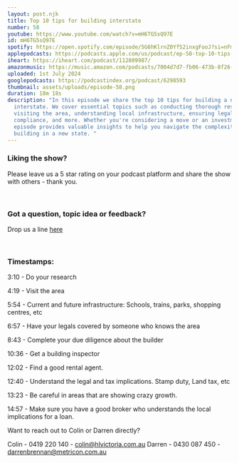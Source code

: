 ```yaml
---
layout: post.njk
title: Top 10 tips for building interstate
number: 58
youtube: https://www.youtube.com/watch?v=mH6TG5sQ97E
id: mH6TG5sQ97E
spotify: https://open.spotify.com/episode/5G6hKlrnZ0YfS2inxgFooJ?si=nFm0uce4QKe-Rez27Mn1xw
applepodcasts: https://podcasts.apple.com/us/podcast/ep-58-top-10-tips-for-building-interstate/id1681936589?i=1000660724490
iheart: https://iheart.com/podcast/112809987/
amazonmusic: https://music.amazon.com/podcasts/7004d7d7-fb06-473b-8f26-8ce9992cac11/episodes/49c9b736-c7d5-4f0f-824b-06a4890ec9c5/home-building-hub-ep-58-top-10-tips-for-building-interstate
uploaded: 1st July 2024
googlepodcasts: https://podcastindex.org/podcast/6298593
thumbnail: assets/uploads/episode-58.png
duration: 18m 18s
description: "In this episode we share the top 10 tips for building a new home
  interstate. We cover essential topics such as conducting thorough research,
  visiting the area, understanding local infrastructure, ensuring legal
  compliance, and more. Whether you're considering a move or an investment, this
  episode provides valuable insights to help you navigate the complexities of
  building in a new state. "
---
```

### Liking the show?

Please leave us a 5 star rating on your podcast platform and share the show with others - thank you.

<br>

### Got a question, topic idea or feedback?

Drop us a line <a href="/contact" id="contact-us" target="_blank">here</a>

<br>

### Timestamps:

3:10 - Do your research

4:19 - Visit the area

5:54 - Current and future infrastructure: Schools, trains, parks, shopping centres, etc

6:57 - Have your legals covered by someone who knows the area

8:43 - Complete your due diligence about the builder

10:36 - Get a building inspector 

12:02 - Find a good rental agent.

12:40 - Understand the legal and tax implications. Stamp duty, Land tax, etc

13:23 - Be careful in areas that are showing crazy growth.

14:57 - Make sure you have a good broker who understands the local implications for a loan.

Want to reach out to Colin or Darren directly?

Colin - 0419 220 140 - colin@hlvictoria.com.au
Darren - 0430 087 450 - darrenbrennan@metricon.com.au
